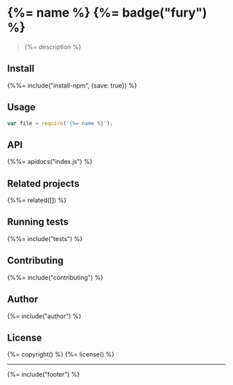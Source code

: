 # {%= name %} {%= badge("fury") %}

> {%= description %}

## Install
{%%= include("install-npm", {save: true}) %}

## Usage

```js
var file = require('{%= name %}');
```

## API
{%%= apidocs("index.js") %}

## Related projects
{%%= related([]) %}  

## Running tests
{%%= include("tests") %}

## Contributing
{%%= include("contributing") %}

## Author
{%= include("author") %}

## License
{%= copyright() %}
{%= license() %}

***

{%= include("footer") %}
